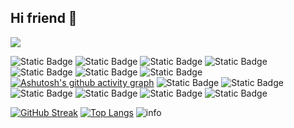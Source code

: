 ## Hi friend 👋

![](https://access-counter.vercel.app/api/counter?name=github-DrPhilip425&theme=006&length=7)

![Static Badge](https://img.shields.io/badge/openSUSE-Tumbleweed-plastic?logo=opensuse&logoColor=green) ![Static Badge](https://img.shields.io/badge/Docker-Linux-plastic?logo=docker&logoColor=#2496ED) ![Static Badge](https://img.shields.io/badge/Program-Java-plastic?logo=intellijidea&logoColor=#000000) ![Static Badge](https://img.shields.io/badge/Program-C++-plastic?logo=cplusplus&logoColor=#00599C) ![Static Badge](https://img.shields.io/badge/Program-C-plastic?logo=c&logoColor=#A8B9CC) ![Static Badge](https://img.shields.io/badge/Program-Python-plastic?logo=python&logoColor=#3776AB) ![Static Badge](https://img.shields.io/badge/Program-Go-plastic?logo=go&logoColor=#00ADD8) 
[![Ashutosh's github activity graph](https://github-readme-activity-graph.vercel.app/graph?username=DrPhilip425&theme=tokyo-day)](https://github.com/ashutosh00710/github-readme-activity-graph) ![Static Badge](https://img.shields.io/badge/Reddit-Alita_owe-plastic?logo=reddit&logoColor=#FF4500) ![Static Badge](https://img.shields.io/badge/Steam-Alita-plastic?logo=steam&logoColor=#000000) ![Static Badge](https://img.shields.io/badge/Hexo-Alita-plastic?logo=hexo&logoColor=#0E83CD) ![Static Badge](https://img.shields.io/badge/Youtube-Alita-plastic?logo=youtube&logoColor=#FF0000) ![Static Badge](https://img.shields.io/badge/Bilibili-从零开始丢你蕾姆-plastic?logo=bilibili&logoColor=#00A1D6) ![Static Badge](https://img.shields.io/badge/Stack_overflow-DrPhilip425-plastic?logo=stackoverflow&logoColor=#F58025)

[![GitHub Streak](https://streak-stats.demolab.com/?user=DrPhilip425&theme=moltack)](https://git.io/streak-stats) [![Top Langs](https://github-readme-stats.vercel.app/api/top-langs/?username=DrPhilip425&theme=moltack&layout=compact)](https://github.com/anuraghazra/github-readme-stats) ![info](https://github-readme-stats.vercel.app/api?username=DrPhilip425&show_icons=true&count_private=true&hide=prs&theme=moltack) 


<!--
**DrPhilip425/DrPhilip425** is a ✨ _special_ ✨ repository because its `README.md` (this file) appears on your GitHub profile.

Here are some ideas to get you started:

- 🔭 I’m currently working on ...
- 🌱 I’m currently learning ...
- 👯 I’m looking to collaborate on ...
- 🤔 I’m looking for help with ...
- 💬 Ask me about ...
- 📫 How to reach me: ...
- 😄 Pronouns: ...
- ⚡ Fun fact: ...
-->
